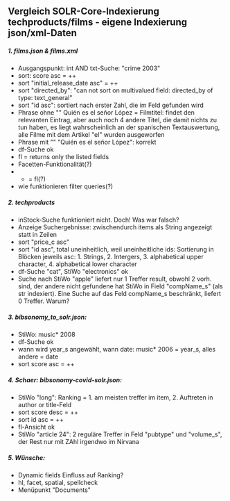 ## Vergleich SOLR-Core-Indexierung techproducts/films - eigene Indexierung json/xml-Daten

##### 1. films.json & films.xml

- Ausgangspunkt: int AND txt-Suche: "crime 2003"
- sort: score asc = ++
- sort "initial_release_date asc" = ++
- sort "directed_by": "can not sort on multivalued field: directed_by of type: text_general"
- sort "id asc": sortiert nach erster Zahl, die im Feld gefunden wird
- Phrase ohne "" Quién es el señor López = Filmtitel: findet den relevanten Eintrag, aber auch noch 4 andere Titel, die damit nichts zu tun haben, es liegt wahrscheinlich an der spanischen Textauswertung, alle Filme mit dem Artikel "el" wurden ausgeworfen
- Phrase mit "" "Quién es el señor López": korrekt
- df-Suche ok
- fl = returns only the listed fields
- Facetten-Funktionalität(?)
- * = fl(?)
- wie funktionieren filter queries(?)


##### 2. techproducts

- inStock-Suche funktioniert nicht. Doch! Was war falsch?
- Anzeige Suchergebnisse: zwischendurch items als String angezeigt statt in Zeilen
- sort "price_c asc"
- sort "id asc", total uneinheitlich, weil uneinheitliche ids: Sortierung in Blöcken jeweils asc: 1. Strings, 2. Intergers, 3. alphabetical upper character, 4. alphabetical lower character
- df-Suche "cat", StiWo "electronics" ok
- Suche nach StiWo "apple" liefert nur 1 Treffer result, obwohl 2 vorh. sind, der andere nicht gefundene hat StiWo in Field "compName_s" (als str indexiert). Eine Suche auf das Feld compName_s beschränkt, liefert 0 Treffer. Warum?


##### 3. bibsonomy_to_solr.json:

- StiWo: music* 2008
- df-Suche ok
- wann wird year_s angewählt, wann date: music* 2006 = year_s, alles andere = date
- sort score asc = ++


##### 4. Schaer: bibsonomy-covid-solr.json:

- StiWo "long": Ranking = 1. am meisten treffer im item, 2. Auftreten in author or title-Feld
- sort score desc = ++
- sort id asc = ++
- fl-Ansicht  ok
- StiWo "article 24": 2 reguläre Treffer in Feld "pubtype" und "volume_s", der Rest nur mit ZAhl irgendwo im Nirvana


##### 5. Wünsche:

- Dynamic fields Einfluss auf Ranking?
- hl, facet, spatial, spellcheck
- Menüpunkt "Documents"
















